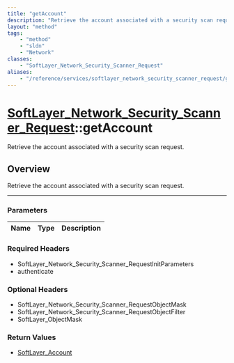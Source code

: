 ```yaml
---
title: "getAccount"
description: "Retrieve the account associated with a security scan request."
layout: "method"
tags:
    - "method"
    - "sldn"
    - "Network"
classes:
    - "SoftLayer_Network_Security_Scanner_Request"
aliases:
    - "/reference/services/softlayer_network_security_scanner_request/getAccount"
---
```

# [SoftLayer_Network_Security_Scanner_Request](/reference/services/SoftLayer_Network_Security_Scanner_Request)::getAccount


Retrieve the account associated with a security scan request.


## Overview 
Retrieve the account associated with a security scan request.

-----

### Parameters 
|Name | Type | Description |
| --- | --- | --- |


### Required Headers
* SoftLayer_Network_Security_Scanner_RequestInitParameters
* authenticate


### Optional Headers
* SoftLayer_Network_Security_Scanner_RequestObjectMask
* SoftLayer_Network_Security_Scanner_RequestObjectFilter
* SoftLayer_ObjectMask

### Return Values
* <a href='/reference/datatypes/SoftLayer_Account'>SoftLayer_Account </a>




